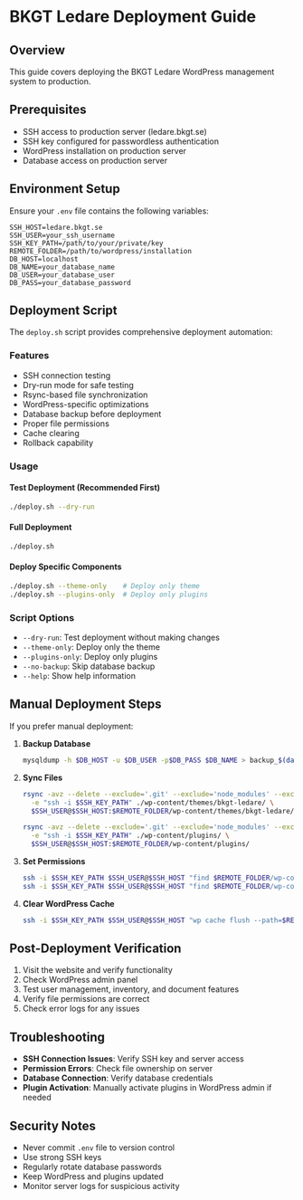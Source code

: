 # BKGT Ledare Deployment Guide

## Overview
This guide covers deploying the BKGT Ledare WordPress management system to production.

## Prerequisites
- SSH access to production server (ledare.bkgt.se)
- SSH key configured for passwordless authentication
- WordPress installation on production server
- Database access on production server

## Environment Setup
Ensure your `.env` file contains the following variables:
```
SSH_HOST=ledare.bkgt.se
SSH_USER=your_ssh_username
SSH_KEY_PATH=/path/to/your/private/key
REMOTE_FOLDER=/path/to/wordpress/installation
DB_HOST=localhost
DB_NAME=your_database_name
DB_USER=your_database_user
DB_PASS=your_database_password
```

## Deployment Script
The `deploy.sh` script provides comprehensive deployment automation:

### Features
- SSH connection testing
- Dry-run mode for safe testing
- Rsync-based file synchronization
- WordPress-specific optimizations
- Database backup before deployment
- Proper file permissions
- Cache clearing
- Rollback capability

### Usage

#### Test Deployment (Recommended First)
```bash
./deploy.sh --dry-run
```

#### Full Deployment
```bash
./deploy.sh
```

#### Deploy Specific Components
```bash
./deploy.sh --theme-only    # Deploy only theme
./deploy.sh --plugins-only  # Deploy only plugins
```

### Script Options
- `--dry-run`: Test deployment without making changes
- `--theme-only`: Deploy only the theme
- `--plugins-only`: Deploy only plugins
- `--no-backup`: Skip database backup
- `--help`: Show help information

## Manual Deployment Steps
If you prefer manual deployment:

1. **Backup Database**
   ```bash
   mysqldump -h $DB_HOST -u $DB_USER -p$DB_PASS $DB_NAME > backup_$(date +%Y%m%d_%H%M%S).sql
   ```

2. **Sync Files**
   ```bash
   rsync -avz --delete --exclude='.git' --exclude='node_modules' --exclude='.env' \
     -e "ssh -i $SSH_KEY_PATH" ./wp-content/themes/bkgt-ledare/ \
     $SSH_USER@$SSH_HOST:$REMOTE_FOLDER/wp-content/themes/bkgt-ledare/

   rsync -avz --delete --exclude='.git' --exclude='node_modules' --exclude='.env' \
     -e "ssh -i $SSH_KEY_PATH" ./wp-content/plugins/ \
     $SSH_USER@$SSH_HOST:$REMOTE_FOLDER/wp-content/plugins/
   ```

3. **Set Permissions**
   ```bash
   ssh -i $SSH_KEY_PATH $SSH_USER@$SSH_HOST "find $REMOTE_FOLDER/wp-content -type f -exec chmod 644 {} \;"
   ssh -i $SSH_KEY_PATH $SSH_USER@$SSH_HOST "find $REMOTE_FOLDER/wp-content -type d -exec chmod 755 {} \;"
   ```

4. **Clear WordPress Cache**
   ```bash
   ssh -i $SSH_KEY_PATH $SSH_USER@$SSH_HOST "wp cache flush --path=$REMOTE_FOLDER"
   ```

## Post-Deployment Verification
1. Visit the website and verify functionality
2. Check WordPress admin panel
3. Test user management, inventory, and document features
4. Verify file permissions are correct
5. Check error logs for any issues

## Troubleshooting
- **SSH Connection Issues**: Verify SSH key and server access
- **Permission Errors**: Check file ownership on server
- **Database Connection**: Verify database credentials
- **Plugin Activation**: Manually activate plugins in WordPress admin if needed

## Security Notes
- Never commit `.env` file to version control
- Use strong SSH keys
- Regularly rotate database passwords
- Keep WordPress and plugins updated
- Monitor server logs for suspicious activity